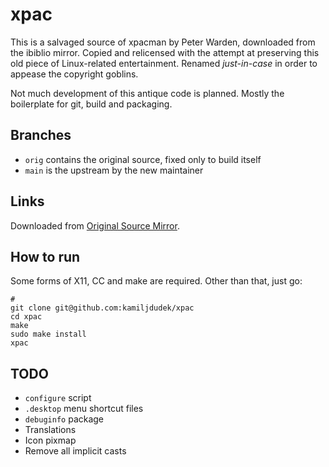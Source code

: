 # xpac
This is a salvaged source of xpacman by Peter Warden, downloaded from the 
ibiblio mirror. Copied and relicensed with the attempt at preserving this
old piece of Linux-related entertainment. Renamed *just-in-case* in order
to appease the copyright goblins.

Not much development of this antique code is planned. Mostly the boilerplate
for git, build and packaging.

## Branches

* `orig` contains the original source, fixed only to build itself
* `main` is the upstream by the new maintainer

## Links

Downloaded from [Original Source Mirror](https://www.ibiblio.org/pub/Linux/games/arcade/pacman/).

## How to run 
Some forms of X11, CC and make are required. Other than that, just go:

```
#
git clone git@github.com:kamiljdudek/xpac
cd xpac
make
sudo make install
xpac

```

## TODO
* `configure` script
* `.desktop` menu shortcut files
* `debuginfo` package
* Translations
* Icon pixmap
* Remove all implicit casts
